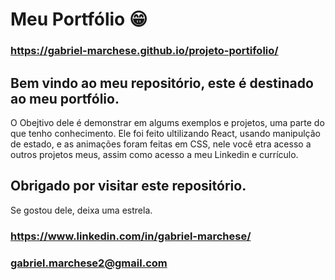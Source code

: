 # Meu Portfólio 😁

### https://gabriel-marchese.github.io/projeto-portifolio/

## Bem vindo ao meu repositório, este é destinado ao meu portfólio.
O Obejtivo dele é demonstrar em algums exemplos e projetos, uma parte do que tenho conhecimento.
Ele foi feito ultilizando React, usando manipulção de estado, e as animações foram feitas em CSS, nele você etra acesso a outros projetos meus, assim como acesso a meu Linkedin e currículo.

## Obrigado por visitar este repositório.
Se gostou dele, deixa uma estrela.
### https://www.linkedin.com/in/gabriel-marchese/
### gabriel.marchese2@gmail.com
